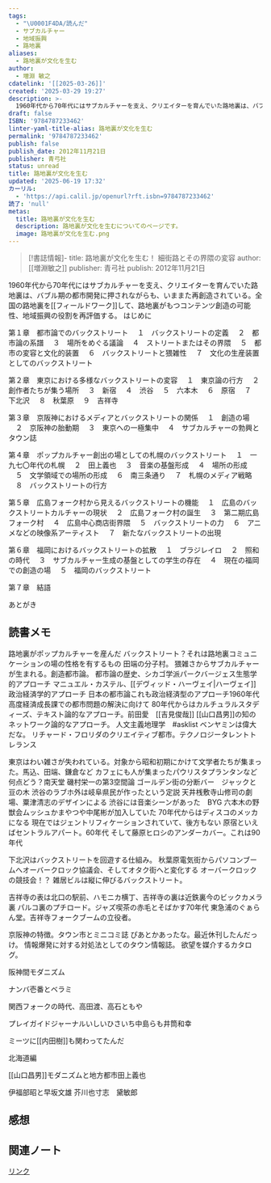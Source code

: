```yaml
---
tags:
  - "\U0001F4DA/読んだ"
  - サブカルチャー
  - 地域振興
  - 路地裏
aliases:
  - 路地裏が文化を生む
author:
  - 増淵 敏之
cdatelink: '[[2025-03-26]]'
created: '2025-03-29 19:27'
description: >-
  1960年代から70年代にはサブカルチャーを支え、クリエイターを育んでいた路地裏は、バブル期の都市開発に押されながらも、いままた再創造されている。全国の路地裏をフィールドワークして、路地裏がもつコンテンツ創造…1960年代から70年代にはサブカルチャーを支え、クリエイターを育んでいた路地裏は、バブル期の都市開発に押されながらも、いままた再創造されている。全国の路地裏をフィールドワークして、路地裏がもつコンテンツ創造の可能性、地域振興の役割を再評価する。
draft: false
ISBN: '9784787233462'
linter-yaml-title-alias: 路地裏が文化を生む
permalink: '9784787233462'
publish: false
publish_date: 2012年11月21日
publisher: 青弓社
status: unread
title: 路地裏が文化を生む
updated: '2025-06-19 17:32'
カーリル:
  - 'https://api.calil.jp/openurl?rft.isbn=9784787233462'
読了: 'null'
metas:
  title: 路地裏が文化を生む
  description: 路地裏が文化を生むについてのページです。
  image: 路地裏が文化を生む.png
---
```

>[!書誌情報]-
>title: 路地裏が文化を生む！ 細街路とその界隈の変容
>author: [[増淵敏之]]
>publisher: 青弓社
>publish: 2012年11月21日

1960年代から70年代にはサブカルチャーを支え、クリエイターを育んでいた路地裏は、バブル期の都市開発に押されながらも、いままた再創造されている。全国の路地裏を[[フィールドワーク]]して、路地裏がもつコンテンツ創造の可能性、地域振興の役割を再評価する。
はじめに

第１章　都市論でのバックストリート
　１　バックストリートの定義
　２　都市論の系譜
　３　場所をめぐる議論
　４　ストリートまたはその界隈
　５　都市の変容と文化的装置
　６　バックストリートと猥雑性
　７　文化の生産装置としてのバックストリート

第２章　東京における多様なバックストリートの変容
　１　東京論の行方
　２　創作者たちが集う場所
　３　新宿
　４　渋谷
　５　六本木
　６　原宿
　７　下北沢
　８　秋葉原
　９　吉祥寺

第３章　京阪神におけるメディアとバックストリートの関係
　１　創造の場
　２　京阪神の胎動期
　３　東京への一極集中
　４　サブカルチャーの勃興とタウン誌

第４章　ポップカルチャー創出の場としての札幌のバックストリート
　１　一九七〇年代の札幌
　２　田上義也
　３　音楽の基盤形成
　４　場所の形成
　５　文学領域での場所の形成
　６　南三条通り
　７　札幌のメディア戦略
　８　バックストリートの行方

第５章　広島フォーク村から見えるバックストリートの機能
　１　広島のバックストリートカルチャーの現状
　２　広島フォーク村の誕生
　３　第二期広島フォーク村
　４　広島中心商店街界隈
　５　バックストリートの力
　６　アニメなどの映像系アーティスト
　７　新たなバックストリートの出現

第６章　福岡におけるバックストリートの拡散
　１　ブラジレイロ
　２　照和の時代
　３　サブカルチャー生成の基盤としての学生の存在
　４　現在の福岡での創造の場
　５　福岡のバックストリート

第７章　結語

あとがき

## 読書メモ
路地裏がポップカルチャーを産んだ
バックストリート？それは路地裏コミュニケーションの場の性格を有するもの
田端の分子村。 猥雑さからサブカルチャーが生まれる。創造都市論。
都市論の歴史、シカゴ学派パークバージェス生態学的アプローチ
マニュエル・カステル、[[デヴィッド・ハーヴェイ|ハーヴェイ]]　政治経済学的アプローチ
日本の都市論これも政治経済型のアプローチ1960年代高度経済成長課での都市問題の解決に向けて
80年代からはカルチュラルスタディーズ、テキスト論的なアプローチ。前田愛　[[吉見俊哉]]
[[山口昌男]]の知のネットワーク論的なアプローチ。
人文主義地理学　#asklist 
ベンヤミンは偉大だな。
リチャード・フロリダのクリエイティブ都市。テクノロジータレントトレランス

東京はわい雑さが失われている。対象から昭和初期にかけて文学者たちが集まった。馬込、田端、鎌倉など
カフェにも人が集まったパウリスタプランタンなど何点どう？南天堂
磯村栄一の第3空間論
ゴールデン街の分断バー　ジャックと豆の木
渋谷のラブホ外は岐阜県民が作ったという定説
天井桟敷寺山修司の劇場、粟津清志のデザインによる
渋谷には音楽シーンがあった　BYG
六本木の野獣会ムッシュかまやつや中尾彬が加入していた
70年代からはディスコのメッカになる
現在ではジェントリフィケーションされていて、後方もない
原宿といえばセントラルアパート。60年代
そして藤原ヒロシのアンダーカバー。これは90年代

下北沢はバックストリートを回遊する仕組み。
秋葉原電気街からパソコンブームへオーバークロック協議会、そしてオタク街へと変化する
オーバークロックの競技会！？
雑居ビルは縦に伸びるバックストリート。

吉祥寺の表は北口の駅前、ハモニカ横丁、吉祥寺の裏は近鉄裏今のビックカメラ裏
パルコ裏のプチロード。ジャズ喫茶の赤毛とそばかす70年代
東急浦のぐぁらん堂。吉祥寺フォークブームの立役者。

京阪神の特徴。タウン市とミニコミ誌
ぴあとかあったな。最近休刊したんだっけ。
情報爆発に対する対処法としてのタウン情報誌。
欲望を媒介するカタログ。

阪神間モダニズム

ナンバ壱番とベラミ

関西フォークの時代、高田渡、高石ともや

プレイガイドジャーナルいしいひさいち中島らも井筒和幸

ミーツに[[内田樹]]も関わってたんだ

北海道編

[[山口昌男]]モダニズムと地方都市田上義也

伊福部昭と早坂文雄
芥川也寸志　黛敏郎

## 感想

## 関連ノート

<a href="https://asadaame5121.net/9784787233462" class="u-url">リンク</a>
